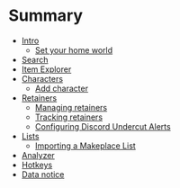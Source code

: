 # Summary
- [Intro](./intro/intro.md)
    - [Set your home world](./intro/homeworld.md)
- [Search](./search/search.md)
- [Item Explorer](./item_explorer.md)
- [Characters]()
    - [Add character]()
- [Retainers](./retainers/retainers.md)
    - [Managing retainers](./retainers/managing.md)
    - [Tracking retainers](./retainers/viewing.md)
    - [Configuring Discord Undercut Alerts](./retainers/alerts.md)
- [Lists]()
    - [Importing a Makeplace List](./lists/import_makeplace.md)
- [Analyzer](./analyzer/analyzer.md)
- [Hotkeys](./hotkeys.md)
- [Data notice](./data.md)